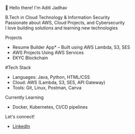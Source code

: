 👋 Hello there! I'm Aditi Jadhav

 B.Tech in Cloud Technology & Information Security  
Passionate about AWS, Cloud Projects, and Cybersecurity  
I love building solutions and learning new technologies  

 Projects
- Resume Builder App* – Built using AWS Lambda, S3, SES  
- AWS Projects Using AWS Services
- EKYC Blockchain

#Tech Stack
- Languages: Java, Python, HTML/CSS  
- Cloud: AWS (Lambda, S3, SES, API Gateway)  
- Tools: Git, Linux, Postman, Canva

 Currently Learning
- Docker, Kubernetes, CI/CD pipelines

 Let's connect!
- [LinkedIn](https://www.linkedin.com/in/aditi-jadhav-547a34236/)

